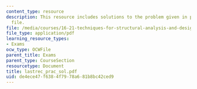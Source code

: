 ```yaml
---
content_type: resource
description: This resource includes solutions to the problem given in practice problem
  file.
file: /media/courses/16-21-techniques-for-structural-analysis-and-design-spring-2005/de4ece47f6384f7978a681b8bc42ced9_lastrec_prac_sol.pdf
file_type: application/pdf
learning_resource_types:
- Exams
ocw_type: OCWFile
parent_title: Exams
parent_type: CourseSection
resourcetype: Document
title: lastrec_prac_sol.pdf
uid: de4ece47-f638-4f79-78a6-81b8bc42ced9
---
```

